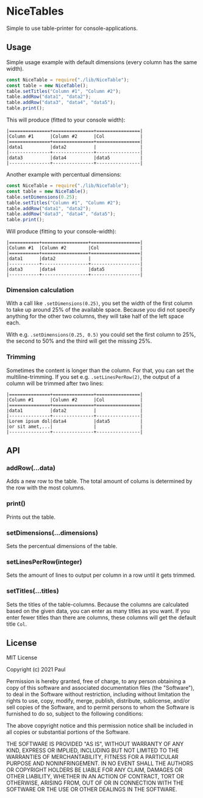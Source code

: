 # NiceTables
Simple to use table-printer for console-applications.

## Usage
Simple usage example with default dimensions (every column has the same width).

```js
const NiceTable = require("./lib/NiceTable");
const table = new NiceTable();
table.setTitles("Column #1", "Column #2");
table.addRow("data1", "data2");
table.addRow("data3", "data4", "data5");
table.print();
```
This will produce (fitted to your console width):
```
|===============+===============+================|
|Column #1      |Column #2      |Col             |
|===============+===============+================|
|data1          |data2          |                |
|---------------+---------------+----------------|
|data3          |data4          |data5           |
|---------------+---------------+----------------|
```

Another example with percentual dimensions:
```js
const NiceTable = require("./lib/NiceTable");
const table = new NiceTable();
table.setDimensions(0.25);
table.setTitles("Column #1", "Column #2");
table.addRow("data1", "data2");
table.addRow("data3", "data4", "data5");
table.print();
```
Will produce (fitting to your console-width):
```
|===========+=================+==================|
|Column #1  |Column #2        |Col               |
|===========+=================+==================|
|data1      |data2            |                  |
|-----------+-----------------+------------------|
|data3      |data4            |data5             |
|-----------+-----------------+------------------|
```

### Dimension calculation
With a call like `.setDimensions(0.25)`, you set the width of the first column to take up around 25% of the available space.
Because you did not specify anything for the other two columns, they will take half of the left space each.

With e.g. `.setDimensions(0.25, 0.5)` you could set the first column to 25%, the second to 50% and the third will get the missing 25%.

### Trimming
Sometimes the content is longer than the column. For that, you can set the multiline-trimming.
If you set e.g. `.setLinesPerRow(2)`, the output of a column will be trimmed after two lines:
```
|===============+===============+================|
|Column #1      |Column #2      |Col             |
|===============+===============+================|
|data1          |data2          |                |
|---------------+---------------+----------------|
|Lorem ipsum dol|data4          |data5           |
|or sit amet,...|               |                |
|---------------+---------------+----------------|
```
## API
### addRow(...data)
Adds a new row to the table. The total amount of colums is determined by the row with the most columns.

### print()
Prints out the table.

### setDimensions(...dimensions)
Sets the percentual dimensions of the table.

### setLinesPerRow(integer)
Sets the amount of lines to output per column in a row until it gets trimmed.

### setTitles(...titles)
Sets the titles of the table-columns. Because the columns are calculated based on the given data, you can enter as many titles as you want. If you enter fewer titles than there are columns, these columns will get the default title `Col`.

## License
MIT License

Copyright (c) 2021 Paul

Permission is hereby granted, free of charge, to any person obtaining a copy
of this software and associated documentation files (the "Software"), to deal
in the Software without restriction, including without limitation the rights
to use, copy, modify, merge, publish, distribute, sublicense, and/or sell
copies of the Software, and to permit persons to whom the Software is
furnished to do so, subject to the following conditions:

The above copyright notice and this permission notice shall be included in all
copies or substantial portions of the Software.

THE SOFTWARE IS PROVIDED "AS IS", WITHOUT WARRANTY OF ANY KIND, EXPRESS OR
IMPLIED, INCLUDING BUT NOT LIMITED TO THE WARRANTIES OF MERCHANTABILITY,
FITNESS FOR A PARTICULAR PURPOSE AND NONINFRINGEMENT. IN NO EVENT SHALL THE
AUTHORS OR COPYRIGHT HOLDERS BE LIABLE FOR ANY CLAIM, DAMAGES OR OTHER
LIABILITY, WHETHER IN AN ACTION OF CONTRACT, TORT OR OTHERWISE, ARISING FROM,
OUT OF OR IN CONNECTION WITH THE SOFTWARE OR THE USE OR OTHER DEALINGS IN THE
SOFTWARE.